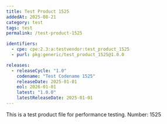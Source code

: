 ```yaml
---
title: Test Product 1525
addedAt: 2025-08-21
category: test
tags: test
permalink: /test-product-1525

identifiers:
  - cpe: cpe:2.3:a:testvendor:test_product_1525
  - purl: pkg:generic/test_product_1525@1.0.0

releases:
  - releaseCycle: "1.0"
    codename: "Test Codename 1525"
    releaseDate: 2025-01-01
    eol: 2026-01-01
    latest: "1.0.0"
    latestReleaseDate: 2025-01-01
---
```


This is a test product file for performance testing. Number: 1525
